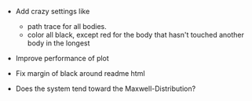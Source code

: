 - Add crazy settings like 
    - path trace for all bodies.
    - color all black, except red for the body that hasn't touched another body in the longest

- Improve performance of plot

- Fix margin of black around readme html
- Does the system tend toward the Maxwell-Distribution?
